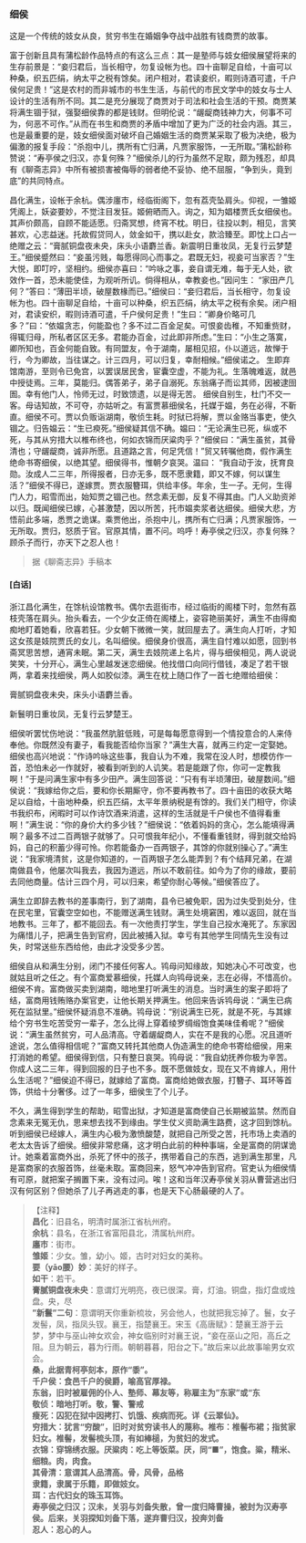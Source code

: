 <script type="text/javascript">
    var head = document.getElementsByTagName('head')[0];
    cssURL = '/public/liao.css';
    linkTag = document.createElement('link');
    linkTag.href = cssURL;
    linkTag.setAttribute('type','text/css');
    linkTag.setAttribute('rel','stylesheet');
    head.appendChild(linkTag);
</script>
### 细侯

这是一个传统的妓女从良，贫穷书生在婚姻争夺战中战胜有钱商贾的故事。

富于创新且具有蒲松龄作品特点的有这么三点：其一是塾师与妓女细侯展望将来的生存前景是：“妾归君后，当长相守，勿复设帐为也。四十亩聊足自给，十亩可以种桑，织五匹绢，纳太平之税有馀矣。闭户相对，君读妾织，暇则诗酒可遣，千户侯何足贵！”这是农村的而非城市的书生生活，与前代的市民文学中的妓女与士人设计的生活有所不同。其二是充分展现了商贾对于司法和社会生活的干预。商贾某将满生锢于狱，强娶细侯靠的都是钱财。但明伦说：“龌龊商钱神力大，何事不可为，何恶不可作。”从而在书生和商贾的矛盾中增加了更为广泛的社会内涵。其三，也是最重要的是，妓女细侯面对破坏自己婚姻生活的商贾某采取了极为决绝，极为偏激的报复手段：“杀抱中儿，携所有亡归满，凡贾家服饰，一无所取。”蒲松龄称赞说：“寿亭侯之归汉，亦复何殊？”细侯杀儿的行为虽然不足取，颇为残忍，却具有《聊斋志异》中所有被损害被侮辱的弱者绝不妥协、绝不屈服，“争到头，竟到底”的共同特点。

昌化满生，设帐于余杭。偶涉廛市，经临街阁下，忽有荔壳坠肩头。仰视，一雏姬凭阁上，妖姿要妙，不觉注目发狂。姬俯晒而入。询之，知为娼楼贾氏女细侯也。其声价颇高，自顾不能适愿。归斋冥想，终宵不枕。明日，往投以刺，相见，言笑甚欢，心志益迷。托故假贷同人，敛金如干，携以赴女，款洽臻至。即忱上口占一绝赠之云：“膏腻铜盘夜未央，床头小语麝兰香。新震明日重妆凤，无复行云梦楚王。”细侯蹙然曰：“妾虽污贱，每愿得同心而事之。君既无妇，视妾可当家否？”生大悦，即叮咛，坚相约。细侯亦喜曰：“吟咏之事，妾自谓无难，每于无人处，欲效作一首，恐未能使佳，为观听所讥。倘得相从，幸教妾也。”因问生：
“家田产几何？”答曰：“薄田半顷，破屋数椽而已。”细侯曰：“妾归君后，当长相守，勿复设帐为也。四十亩聊足自给，十亩可以种桑，织五匹绢，纳太平之税有余矣。闭户相对，君读安织，暇则诗酒可遣，千户侯何足贵！”生曰：“卿身价略可几多？”曰：“依媪贪志，何能盈也？多不过二百金足矣。可恨妾齿稚，不知重赀财，得辄归母，所私者区区无多。君能办百金，过此即非所虑。”生曰：“小生之落寞，卿所知也，百金何能自致。有同盟友，令于湖南，屡相见招，仆以道远，故惮于行，今为卿故，当往谋之。计三四月，可以归复，幸耐相候。”细侯诺之。
生即弃馆南游，至则令已免宫，以罢误居民舍，宦囊空虚，不能为礼。生落魄难返，就邑中授徒焉。三年，莫能归。偶答弟子，弟子自溺死。东翁痛子而讼其师，因被逮囹圄。幸有他门人，怜师无过，时致馈遗，以是得无苦。
细侯自别生，杜门不交一客。母诘知故，不可夺，亦姑听之。有富贾慕细侯名，托媒于媪，务在必得，不靳直。细侯不可。贾以负贩诣湖南，敬侦生耗。时狱已将解，贾以金赂当事吏，使久锢之。归告媪云：“生已瘐死。”细侯疑其信不确。媪曰：“无论满生已死，纵或不死，与其从穷措大以椎布终也，何如衣锦而厌粱肉乎？”细侯曰：“满生虽贫，其骨清也；守龌龊商，诚非所愿。且道路之言，何足凭信！”贸又转嘱他商，假作满生绝命书寄细侯，以绝其望。细侯得书，惟朝夕哀哭。温曰：
“我自动于汝，抚育良勋。汝成人二三年，所得报者，日亦无多，既不愿隶籍，即又不嫁，何以谋生活？”细侯不得已，遂嫁贾。贾衣服簪珥，供给丰侈。年余，生一子。无何，生得门人力，昭雪而出，始知贾之锢己也。然念素无御，反复不得其由。门人义助资斧以归。既闻细侯已嫁，心甚激楚，因以所苦，托市媪卖浆者达细侯。细侯大悲，方悟前此多端，悉贾之诡谋。乘贾他出，杀抱中儿，携所有亡归满；凡贾家服饰，一无所取。贾归，怒质于官。官原其情，置不问。呜呼！寿亭侯之归汉，亦复何殊？顾杀子而行，亦天下之忍人也！

</section>

> 据《聊斋志异》手稿本

#### [白话]
<aside>

浙江昌化满生，在馀杭设馆教书。偶尔去逛街市，经过临街的阁楼下时，忽然有荔枝壳落在肩头。抬头看去，一个少女正倚在阁楼上，姿容艳丽美好，满生不由得痴痴地盯着她看，欣喜若狂。少女朝下微微一笑，就回屋去了。满生向人打听，才知这女孩是妓院贾氏的女儿，名叫细侯。细侯身价很高，满生自忖难以如愿，回到书斋冥思苦想，通宵未眠。第二天，满生去妓院递上名片，得与细侯相见，两人说说笑笑，十分开心，满生心里越发迷恋细侯。他找借口向同行借钱，凑足了若干银两，拿着来找细侯，两人如胶似漆。满生在枕上随口作了一首七绝赠给细侯：

膏腻铜盘夜未央，床头小语麝兰香。

新鬟明日重妆凤，无复行云梦楚王。

细侯听罢忧伤地说：“我虽然肮脏低贱，可是每每愿意得到一个情投意合的人来侍奉他。你既然没有妻子，看我能否给你当家？”满生大喜，就再三约定一定娶她。细侯也高兴地说：“作诗吟咏这些事，我自认为不难，我常在没人时，想模仿作一首，恐怕未必一作就好，被看到听到的人讥笑。若是能跟了你，你可一定教我啊！”于是问满生家中有多少田产。满生回答说：“只有有半顷薄田，破屋数间。”细侯说：“我嫁给你之后，要和你长期厮守，你不要再教书了。四十亩田的收获大略足以自给，十亩地种桑，织五匹绢，太平年景纳税是有馀的。我们关门相守，你读书我织布，闲暇时可以作诗饮酒来消遣，这样的生活就是千户侯也不值得看重啊！”满生说：“你的身价大约多少钱？”细侯说：“依着妈妈的贪心，怎么能填得满啊？最多不过二百两银子就够了。只可恨我年纪小，不懂看重钱财，得到就交给妈妈，自己的积蓄少得可怜。你若能备办一百两银子，其馀的你就别操心了。”满生说：“我家境清贫，这是你知道的，一百两银子怎么能弄到？有个结拜兄弟，在湖南做县令，他屡次叫我去，我因为道远，所以不敢前往。如今为了你的缘故，要前去同他商量。估计三四个月，可以归来，希望你耐心等候。”细侯答应了。

满生立即辞去教书的差事南行，到了湖南，县令已被免职，因为过失受到处分，住在民宅里，官囊空空如也，不能赠送满生钱财。满生处境窘困，难以返回，就在当地教书。三年了，都不能回去。有一次他责打学生，学生自己投水淹死了。东家因为痛惜儿子，把满生告到官府，因此被捕入狱。幸亏有其他学生同情先生没有过失，时常送些东西给他，由此才没受多少苦。

细侯自从和满生分别，闭门不接任何客人。鸨母问知缘故，知她决心不可改变，也就姑且听之任之。有个富商爱慕细侯，托媒人向鸨母说亲，志在必得，不惜高价。细侯不肯。富商做买卖到湖南，暗地里打听满生的消息。当时满生的案子即将了结，富商用钱贿赂办案官吏，让他长期关押满生。他回来告诉鸨母说：“满生已病死在监狱里。”细侯怀疑消息不准确。鸨母说：“别说满生已死，就是不死，与其嫁给个穷书生吃苦受穷一辈子，怎么比得上穿着绫罗绸缎饱食美味佳肴呢？”细侯说：“满生虽然贫穷，可人品清高。守着龌龊商人，实在不是我的心愿。况且道听途说，怎么值得相信呢？”富商又转托其他商人伪造满生的绝命书寄给细侯，用来打消她的希望。细侯得到信，只有整日哀哭。鸨母说：“我自幼抚养你极为辛苦。你成人这二三年，得到回报的日子也不多。既不愿做妓女，现在又不肯嫁人，用什么生活呢？”细侯迫不得已，就嫁给了富商。富商给她做衣服，打簪子、耳环等首饰，供给十分奢侈。过了一年多，细侯生了个儿子。

不久，满生得到学生的帮助，昭雪出狱，才知道是富商使自己长期被监禁。然而自念素来无冤无仇，思来想去找不到缘由。学生仗义资助满生路费，这才回到馀杭。听到细侯已经嫁人，满生内心极为激愤酸楚，就把自己所受之苦，托市场上卖酒的老太太告诉了细侯。细侯非常悲痛，这才明白此前的种种事端，全是富商的阴谋诡计。她乘着富商外出，杀死了怀中的孩子，携带着自己的东西，逃到满生那里，凡是富商家的衣服首饰，丝毫未取。富商回来，怒气冲冲告到官府。官吏认为细侯情有可原，就把案子搁置下来，没有过问。唉！这和当年汉寿亭侯关羽从曹营逃出归汉有何区别？但她杀了儿子再逃走的事，也是天下心肠最硬的人了。

</aside>

> 【注释】  
<b>昌化</b>：旧县名，明清时属浙江省杭州府。  
<b>余杭</b>：县名，在浙江省富阳县北，清属杭州府。  
<b>廛市</b>：街市。  
<b>雏姬</b>：少女。雏，幼小。姬，古时对妇女的美称。  
<b>要（yāo腰）妙</b>：美好的样子。  
<b>如干</b>：若干。  
<b>膏腻铜盘夜未央</b>：意谓灯光明亮，夜已很深。膏，灯油。铜盘，指灯盘或烛盘。央，尽  
<b>”新鬟”二句</b>：意谓明天你重新梳妆，另会他人，也就把我忘掉了。鬟，女子发髻，凤，指凤头钗。襄王，指楚襄王。宋玉《高唐赋》：楚襄王游于云梦，梦中与巫山神女欢会，神女临别时对襄王说，“妾在巫山之阳，高丘之阻。旦为朝云，暮为行雨。朝朝暮暮，阳台之下。”故后来以此故事喻男女欢会。  
<b>桑，此据青柯亭刻本，原作“黍”。  
<b>千户侯</b>：食邑千户的侯爵，喻高官厚禄。  
<b>东翁，旧时被雇佣的仆人、塾师、幕友等，称雇主为”东家”或“东  
<b>敬侦</b>：暗地打听。敬，警、警戒  
<b>瘦死</b>：囚犯在狱中因拷打、饥饿、疾病而死。详《云翠仙》。  
<b>穷措大</b>：犹言“穷酸”，旧时对贫穷读书人的蔑称。椎布：椎髻布裙；指贫家妇女。椎髻，发髻梳头顶，有如棒槌，为贫妇的发式。  
<b>衣锦</b>：穿锦绣衣服。厌粱肉：吃上等饭菜。厌，同“■”，饱食。粱，精米、细粮。肉，肉食。  
<b>其骨清</b>：意谓其人品清高。骨，风骨，品格  
<b>隶籍，隶属于乐籍，即做妓女。  
<b>珥</b>：古代妇女的珠玉耳饰。  
<b>寿亭侯之归汉；汉未，关羽与刘备失散，曾一度归降曹操，被封为汉寿亭侯。后来，关羽探知刘备下落，遂弃曹归汉，投奔刘备  
<b>忍人</b>：忍心的人。  
